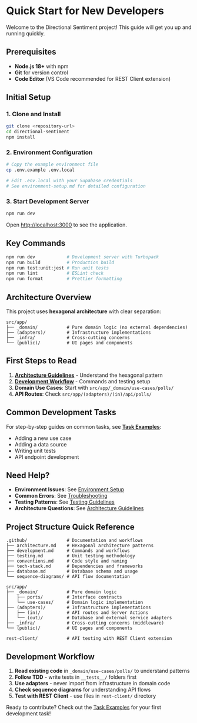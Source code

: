 # Quick Start for New Developers

Welcome to the Directional Sentiment project! This guide will get you up and running quickly.

## Prerequisites

- **Node.js 18+** with npm
- **Git** for version control
- **Code Editor** (VS Code recommended for REST Client extension)

## Initial Setup

### 1. Clone and Install
```bash
git clone <repository-url>
cd directional-sentiment
npm install
```

### 2. Environment Configuration
```bash
# Copy the example environment file
cp .env.example .env.local

# Edit .env.local with your Supabase credentials
# See environment-setup.md for detailed configuration
```

### 3. Start Development Server
```bash
npm run dev
```

Open [http://localhost:3000](http://localhost:3000) to see the application.

## Key Commands

```bash
npm run dev            # Development server with Turbopack
npm run build          # Production build
npm run test:unit:jest # Run unit tests
npm run lint           # ESLint check
npm run format         # Prettier formatting
```

## Architecture Overview

This project uses **hexagonal architecture** with clear separation:

```
src/app/
├── _domain/           # Pure domain logic (no external dependencies)
├── (adapters)/        # Infrastructure implementations
├── _infra/            # Cross-cutting concerns
└── (public)/          # UI pages and components
```

## First Steps to Read

1. **[Architecture Guidelines](.github/architecture.md)** - Understand the hexagonal pattern
2. **[Development Workflow](.github/development.md)** - Commands and testing setup
3. **Domain Use Cases**: Start with `src/app/_domain/use-cases/polls/`
4. **API Routes**: Check `src/app/(adapters)/(in)/api/polls/`

## Common Development Tasks

For step-by-step guides on common tasks, see **[Task Examples](./task-examples.md)**:

- Adding a new use case
- Adding a data source
- Writing unit tests
- API endpoint development

## Need Help?

- **Environment Issues**: See [Environment Setup](./environment-setup.md)
- **Common Errors**: See [Troubleshooting](./troubleshooting.md)
- **Testing Patterns**: See [Testing Guidelines](./testing.md)
- **Architecture Questions**: See [Architecture Guidelines](./architecture.md)

## Project Structure Quick Reference

```
.github/               # Documentation and workflows
├── architecture.md    # Hexagonal architecture patterns
├── development.md     # Commands and workflows
├── testing.md         # Unit testing methodology
├── conventions.md     # Code style and naming
├── tech-stack.md      # Dependencies and frameworks
├── database.md        # Database schema and usage
└── sequence-diagrams/ # API flow documentation

src/app/
├── _domain/           # Pure domain logic
│   ├── ports/         # Interface contracts
│   └── use-cases/     # Domain logic implementation
├── (adapters)/        # Infrastructure implementations
│   ├── (in)/          # API routes and Server Actions
│   └── (out)/         # Database and external service adapters
├── _infra/            # Cross-cutting concerns (middleware)
└── (public)/          # UI pages and components

rest-client/           # API testing with REST Client extension
```

## Development Workflow

1. **Read existing code** in `_domain/use-cases/polls/` to understand patterns
2. **Follow TDD** - write tests in `__tests__/` folders first
3. **Use adapters** - never import from infrastructure in domain code
4. **Check sequence diagrams** for understanding API flows
5. **Test with REST Client** - use files in `rest-client/` directory

Ready to contribute? Check out the [Task Examples](./task-examples.md) for your first development task!